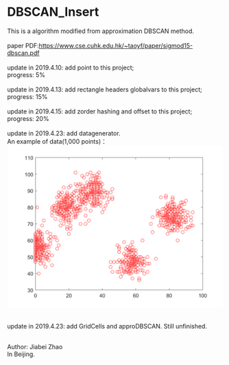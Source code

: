 # DBSCAN_Insert

This is a algorithm modified from approximation DBSCAN method.
</br>
</br>
paper PDF:https://www.cse.cuhk.edu.hk/~taoyf/paper/sigmod15-dbscan.pdf
</br>
</br>
update in 2019.4.10: add point to this project;
</br>
progress: 5%
</br>
</br>
update in 2019.4.13: add rectangle headers globalvars to this project;
</br>
progress: 15%
</br>
</br>
update in 2019.4.15: add zorder hashing and offset to this project;
</br>
progress: 20%
</br>
</br>
update in 2019.4.23: add datagenerator.
</br>
An example of data(1,000 points)：
![test](https://github.com/Sunny-Island/DBSCAN_Insert/blob/master/DBSCAN-Insert/DBSCAN-Insert/image.png)

</br>
update in 2019.4.23: add GridCells and approDBSCAN. Still unfinished.
</br>
</br>


Author: Jiabei Zhao
</br>
In Beijing.

